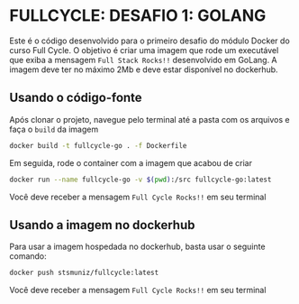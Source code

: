 # FULLCYCLE: DESAFIO 1: GOLANG

Este é o código desenvolvido para o primeiro desafio do módulo Docker do curso Full Cycle. O objetivo é criar uma imagem que rode um executável que exiba a mensagem `Full Stack Rocks!!` desenvolvido em GoLang. A imagem deve ter no máximo 2Mb e deve estar disponível no dockerhub.

## Usando o código-fonte

Após clonar o projeto, navegue pelo terminal até a pasta com os arquivos e faça o `build` da imagem

```bash
docker build -t fullcycle-go . -f Dockerfile
```

Em seguida, rode o container com a imagem que acabou de criar

```bash
docker run --name fullcycle-go -v $(pwd):/src fullcycle-go:latest
```

Você deve receber a mensagem `Full Cycle Rocks!!` em seu terminal

## Usando a imagem no dockerhub

Para usar a imagem hospedada no dockerhub, basta usar o seguinte comando:

```bash
docker push stsmuniz/fullcycle:latest
```

Você deve receber a mensagem `Full Cycle Rocks!!` em seu terminal